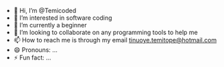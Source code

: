 - 👋 Hi, I’m @Temicoded
- 👀 I’m interested in software coding
- 🌱 I’m currently a beginner
- 💞️ I’m looking to collaborate on any programming tools to help me 
- 📫 How to reach me is through my email tinuoye.temitope@hotmail.com
- 😄 Pronouns: ...
- ⚡ Fun fact: ...

<!---
Temicoded/Temicoded is a ✨ special ✨ repository because its `README.md` (this file) appears on your GitHub profile.
You can click the Preview link to take a look at your changes.
--->
